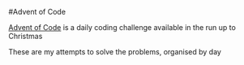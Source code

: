 #Advent of Code

[Advent of Code](http://adventofcode.com/) is a daily coding challenge available in the run up to Christmas

These are my attempts to solve the problems, organised by day
